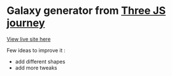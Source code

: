 # Galaxy generator from [Three JS journey](https://threejs-journey.com/)

[View live site here](https://galaxy-generator-o9dfyt7q8-kilelx.vercel.app/)

Few ideas to improve it :
- add different shapes
- add more tweaks
